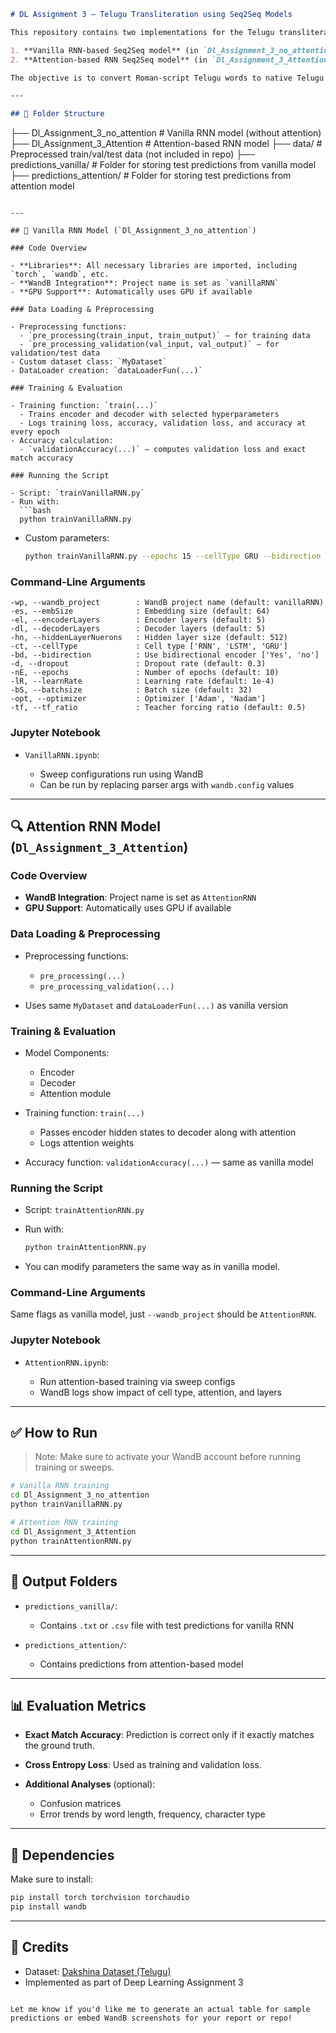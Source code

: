 
```markdown
# DL Assignment 3 — Telugu Transliteration using Seq2Seq Models

This repository contains two implementations for the Telugu transliteration task using the [Dakshina dataset](https://huggingface.co/datasets/dakshina):

1. **Vanilla RNN-based Seq2Seq model** (in `Dl_Assignment_3_no_attention`)
2. **Attention-based RNN Seq2Seq model** (in `Dl_Assignment_3_Attention`)

The objective is to convert Roman-script Telugu words to native Telugu script using deep learning models with encoder-decoder architecture.

---

## 📁 Folder Structure

```

├── Dl\_Assignment\_3\_no\_attention      # Vanilla RNN model (without attention)
├── Dl\_Assignment\_3\_Attention         # Attention-based RNN model
├── data/                             # Preprocessed train/val/test data (not included in repo)
├── predictions\_vanilla/             # Folder for storing test predictions from vanilla model
├── predictions\_attention/           # Folder for storing test predictions from attention model

````

---

## 🚀 Vanilla RNN Model (`Dl_Assignment_3_no_attention`)

### Code Overview

- **Libraries**: All necessary libraries are imported, including `torch`, `wandb`, etc.
- **WandB Integration**: Project name is set as `vanillaRNN`
- **GPU Support**: Automatically uses GPU if available

### Data Loading & Preprocessing

- Preprocessing functions:
  - `pre_processing(train_input, train_output)` — for training data
  - `pre_processing_validation(val_input, val_output)` — for validation/test data
- Custom dataset class: `MyDataset`
- DataLoader creation: `dataLoaderFun(...)`

### Training & Evaluation

- Training function: `train(...)`
  - Trains encoder and decoder with selected hyperparameters
  - Logs training loss, accuracy, validation loss, and accuracy at every epoch
- Accuracy calculation:
  - `validationAccuracy(...)` — computes validation loss and exact match accuracy

### Running the Script

- Script: `trainVanillaRNN.py`
- Run with:
  ```bash
  python trainVanillaRNN.py
````

* Custom parameters:

  ```bash
  python trainVanillaRNN.py --epochs 15 --cellType GRU --bidirection Yes --learnRate 1e-3
  ```

### Command-Line Arguments

```
-wp, --wandb_project        : WandB project name (default: vanillaRNN)
-es, --embSize              : Embedding size (default: 64)
-el, --encoderLayers        : Encoder layers (default: 5)
-dl, --decoderLayers        : Decoder layers (default: 5)
-hn, --hiddenLayerNuerons   : Hidden layer size (default: 512)
-ct, --cellType             : Cell type ['RNN', 'LSTM', 'GRU']
-bd, --bidirection          : Use bidirectional encoder ['Yes', 'no']
-d, --dropout               : Dropout rate (default: 0.3)
-nE, --epochs               : Number of epochs (default: 10)
-lR, --learnRate            : Learning rate (default: 1e-4)
-bS, --batchsize            : Batch size (default: 32)
-opt, --optimizer           : Optimizer ['Adam', 'Nadam']
-tf, --tf_ratio             : Teacher forcing ratio (default: 0.5)
```

### Jupyter Notebook

* `VanillaRNN.ipynb`:

  * Sweep configurations run using WandB
  * Can be run by replacing parser args with `wandb.config` values

---

## 🔍 Attention RNN Model (`Dl_Assignment_3_Attention`)

### Code Overview

* **WandB Integration**: Project name is set as `AttentionRNN`
* **GPU Support**: Automatically uses GPU if available

### Data Loading & Preprocessing

* Preprocessing functions:

  * `pre_processing(...)`
  * `pre_processing_validation(...)`
* Uses same `MyDataset` and `dataLoaderFun(...)` as vanilla version

### Training & Evaluation

* Model Components:

  * Encoder
  * Decoder
  * Attention module
* Training function: `train(...)`

  * Passes encoder hidden states to decoder along with attention
  * Logs attention weights
* Accuracy function: `validationAccuracy(...)` — same as vanilla model

### Running the Script

* Script: `trainAttentionRNN.py`
* Run with:

  ```bash
  python trainAttentionRNN.py
  ```
* You can modify parameters the same way as in vanilla model.

### Command-Line Arguments

Same flags as vanilla model, just `--wandb_project` should be `AttentionRNN`.

### Jupyter Notebook

* `AttentionRNN.ipynb`:

  * Run attention-based training via sweep configs
  * WandB logs show impact of cell type, attention, and layers

---

## ✅ How to Run

> Note: Make sure to activate your WandB account before running training or sweeps.

```bash
# Vanilla RNN training
cd Dl_Assignment_3_no_attention
python trainVanillaRNN.py

# Attention RNN training
cd Dl_Assignment_3_Attention
python trainAttentionRNN.py
```

---

## 📂 Output Folders

* `predictions_vanilla/`:

  * Contains `.txt` or `.csv` file with test predictions for vanilla RNN
* `predictions_attention/`:

  * Contains predictions from attention-based model

---

## 📊 Evaluation Metrics

* **Exact Match Accuracy**: Prediction is correct only if it exactly matches the ground truth.
* **Cross Entropy Loss**: Used as training and validation loss.
* **Additional Analyses** (optional):

  * Confusion matrices
  * Error trends by word length, frequency, character type

---

## 🧪 Dependencies

Make sure to install:

```bash
pip install torch torchvision torchaudio
pip install wandb
```

---

## 🔗 Credits

* Dataset: [Dakshina Dataset (Telugu)](https://huggingface.co/datasets/dakshina)
* Implemented as part of Deep Learning Assignment 3

```

Let me know if you'd like me to generate an actual table for sample predictions or embed WandB screenshots for your report or repo!
```
